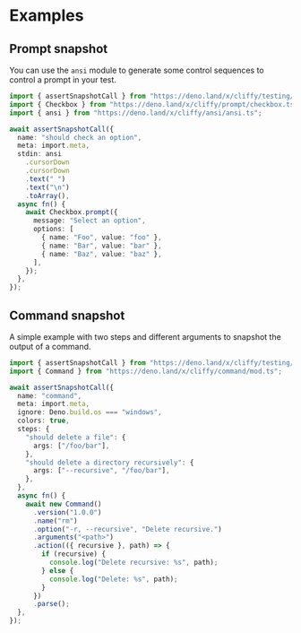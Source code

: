# Examples

## Prompt snapshot

You can use the `ansi` module to generate some control sequences to control a
prompt in your test.

```ts
import { assertSnapshotCall } from "https://deno.land/x/cliffy/testing/mod.ts";
import { Checkbox } from "https://deno.land/x/cliffy/prompt/checkbox.ts";
import { ansi } from "https://deno.land/x/cliffy/ansi/ansi.ts";

await assertSnapshotCall({
  name: "should check an option",
  meta: import.meta,
  stdin: ansi
    .cursorDown
    .cursorDown
    .text(" ")
    .text("\n")
    .toArray(),
  async fn() {
    await Checkbox.prompt({
      message: "Select an option",
      options: [
        { name: "Foo", value: "foo" },
        { name: "Bar", value: "bar" },
        { name: "Baz", value: "baz" },
      ],
    });
  },
});
```

## Command snapshot

A simple example with two steps and different arguments to snapshot the output
of a command.

```ts
import { assertSnapshotCall } from "https://deno.land/x/cliffy/testing/mod.ts";
import { Command } from "https://deno.land/x/cliffy/command/mod.ts";

await assertSnapshotCall({
  name: "command",
  meta: import.meta,
  ignore: Deno.build.os === "windows",
  colors: true,
  steps: {
    "should delete a file": {
      args: ["/foo/bar"],
    },
    "should delete a directory recursively": {
      args: ["--recursive", "/foo/bar"],
    },
  },
  async fn() {
    await new Command()
      .version("1.0.0")
      .name("rm")
      .option("-r, --recursive", "Delete recursive.")
      .arguments("<path>")
      .action(({ recursive }, path) => {
        if (recursive) {
          console.log("Delete recursive: %s", path);
        } else {
          console.log("Delete: %s", path);
        }
      })
      .parse();
  },
});
```
